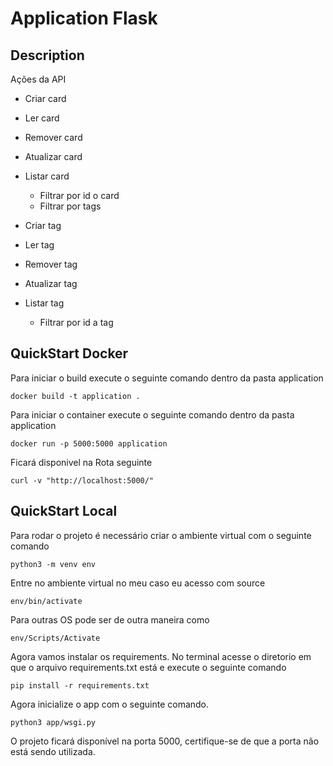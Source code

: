 # Application Flask


## Description

Ações da API

- Criar card
- Ler card
- Remover card
- Atualizar card
- Listar card
  - Filtrar por id o card
  - Filtrar por tags
  

- Criar tag
- Ler tag
- Remover tag
- Atualizar tag
- Listar tag
  - Filtrar por id a tag


## QuickStart Docker

Para iniciar o build execute o seguinte comando dentro da pasta application

```
docker build -t application .
```

Para iniciar o container execute o seguinte comando dentro da pasta application


```
docker run -p 5000:5000 application
```

Ficará disponivel na Rota seguinte

```
curl -v "http://localhost:5000/"
``` 

## QuickStart Local

Para rodar o projeto é necessário criar o ambiente virtual com o seguinte comando

```
python3 -m venv env
```

Entre no ambiente virtual no meu caso eu acesso com source

```
env/bin/activate
```

Para outras OS pode ser de outra maneira como 

```
env/Scripts/Activate
```

Agora vamos instalar os requirements. No terminal acesse o diretorio em que o arquivo requirements.txt está e execute o seguinte comando 

```
pip install -r requirements.txt
```

Agora inicialize o app com o seguinte comando.

```
python3 app/wsgi.py
```

O projeto ficará disponível na porta 5000, certifique-se de que a porta não está sendo utilizada.
